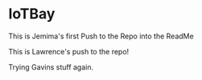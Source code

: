 # IoTBay

This is Jemima's first Push to the Repo into the ReadMe

This is Lawrence's push to the repo!

Trying Gavins stuff again.